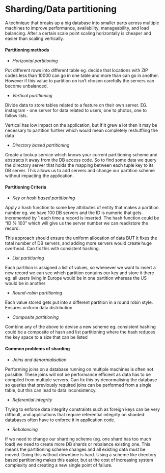 # Sharding/Data partitioning

A technique that breaks up a big database into smaller parts across multiple machines to improve performance, availability, manageability, and load balancing. After a certain scale point scaling horizontally is cheaper and easier than scaling vertically.

#### Partitioning methods

* _Horizontal partitioning_&#x20;

Put different rows into different table eg. decide that locations with ZIP codes less than 10000 can go in one table and more than can go in another. However if this value to partition on isn’t chosen carefully the servers can become unbalanced.

* _Vertical partitioning_

Divide data to store tables related to a feature on their own server. EG. instagram - one server for data related to users, one to photos, one to follow lists.

Vertical has low impact on the application, but if it grew a lot then it may be necessary to partition further which would mean completely reshuffling the data

* _Directory based partitioning_

Create a lookup service which knows your current partitioning scheme and abstracts it away from the DB access code. So to find some data we query the directory server that holds the mapping between each tuple key to its DB server. This allows us to add servers and change our partition scheme without impacting the application.

#### Partitioning Criteria

* _Key or hash based partitioning_&#x20;

Apply a hash function to some key attributes of entity that makes a partition number eg. we have 100 DB servers and the ID is numeric that gets incremented by 1 each time a record is inserted. The hash function could be “ID % 100” which will give us the server number we can read/store the record.

This approach should ensure the uniform allocation of data BUT it fixes the total number of DB servers, and adding more servers would create huge overhead. Can fix this with consistent hashing.

* _List partitioning_&#x20;

Each partition is assigned a list of values, so whenever we want to insert a new record we can see which partition contains our key and store it there eg. all users living in Europe would be in one partition whereas the US would be in another

* _Round-robin partitioning_&#x20;

Each value stored gets put into a different partition in a round robin style. Ensures uniform data distribution

* _Composite partitioning_&#x20;

Combine any of the above to devise a new scheme eg. consistent hashing could be a composite of hash and list partitioning where the hash reduces the key space to a size that can be listed

#### Common problems of sharding

* _Joins and denormalisation_&#x20;

Performing joins on a database running on multiple machines is often not possible. These joins will not be performance efficient as data has to be compiled from multiple servers. Can fix this by denormalising the database so queries that previously required joins can be performed from a single table, but this can lead to data inconsistency.

* _Referential integrity_&#x20;

Trying to enforce data integrity constraints such as foreign keys can be very difficult, and applications that require referential integrity on sharded databases often have to enforce it in application code.

* _Rebalancing_&#x20;

If we need to change our sharding scheme (eg. one shard has too much load) we need to create more DB shards or rebalance existing one. This means the partitioning scheme changes and all existing data must be moved. Doing this without downtime is hard. Using a scheme like directory based partitioning makes this easier, but at the cost of increasing system complexity and creating a new single point of failure.
